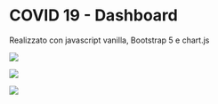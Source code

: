 # COVID 19 **- Dashboard**
Realizzato con javascript vanilla, Bootstrap 5 e chart.js

![](https://paper-attachments.dropbox.com/s_E6FD5B261F720266BD4DC163F15A5F33B38A664BDB5738CB67F731FB96BB8DB4_1610911589162_Schermata+2021-01-17+alle+20.25.19.png)

![](https://paper-attachments.dropbox.com/s_E6FD5B261F720266BD4DC163F15A5F33B38A664BDB5738CB67F731FB96BB8DB4_1610911594283_Schermata+2021-01-17+alle+20.25.37.png)

![](https://paper-attachments.dropbox.com/s_E6FD5B261F720266BD4DC163F15A5F33B38A664BDB5738CB67F731FB96BB8DB4_1610911594289_Schermata+2021-01-17+alle+20.25.49.png)
